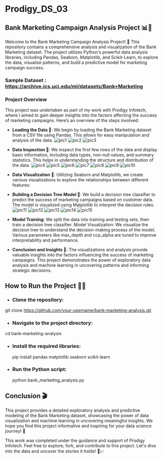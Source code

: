 # Prodigy_DS_03
## Bank Marketing Campaign Analysis Project 📊💼
Welcome to the Bank Marketing Campaign Analysis Project! 🎉 This repository contains a comprehensive analysis and visualization of the Bank Marketing dataset. The project utilizes Python's powerful data analysis libraries, including Pandas, Seaborn, Matplotlib, and Scikit-Learn, to explore the data, visualize patterns, and build a predictive model for marketing campaign success.

### Sample Dataset : https://archive.ics.uci.edu/ml/datasets/Bank+Marketing

### Project Overview
This project was undertaken as part of my work with Prodigy Infotech, where I aimed to gain deeper insights into the factors affecting the success of marketing campaigns. Here’s an overview of the steps involved:

- **Loading the Data 📂**:
We begin by loading the Bank Marketing dataset from a CSV file using Pandas. This allows for easy manipulation and analysis of the data.
![pic1](https://github.com/developer2905/Prodigy_DS_03/assets/168186520/4fb75ee8-e095-48ea-ab20-802beec645fb)
![pic2](https://github.com/developer2905/Prodigy_DS_03/assets/168186520/73bdcf61-40bf-4af5-9abd-22654d203ae8)
![pic3](https://github.com/developer2905/Prodigy_DS_03/assets/168186520/0c2fcd5f-995c-4f66-b8c2-6ae1551adf70)


- **Data Inspection 🧐**:
We inspect the first few rows of the data and display basic information, including data types, non-null values, and summary statistics. This helps in understanding the structure and distribution of the data.
![pic4](https://github.com/developer2905/Prodigy_DS_03/assets/168186520/f200ad9b-3301-4687-a8cb-04f5e67f3d08)
![pic5](https://github.com/developer2905/Prodigy_DS_03/assets/168186520/a1fa8f8e-efad-4a0e-9235-e618b53fc236)
![pic6](https://github.com/developer2905/Prodigy_DS_03/assets/168186520/43235132-dd5b-4019-afad-52819e0bb7ba)
![pic7](https://github.com/developer2905/Prodigy_DS_03/assets/168186520/e7ba995c-6fcc-431d-b65a-06520743c0e9)
![pic8](https://github.com/developer2905/Prodigy_DS_03/assets/168186520/3943f686-ef2e-4850-93c4-9a918da7fa69)
![pic9](https://github.com/developer2905/Prodigy_DS_03/assets/168186520/7dbc9427-e4a2-4374-992b-d61a62d195f7)
![pic10](https://github.com/developer2905/Prodigy_DS_03/assets/168186520/b8a24a92-e6f9-41a3-9e67-1b6b2e2f1cd0)


- **Data Visualization 🌈**:
Utilizing Seaborn and Matplotlib, we create various visualizations to explore the relationships between different features:

- **Building a Decision Tree Model 🌳**:
We build a decision tree classifier to predict the success of marketing campaigns based on customer data. The model is visualized using Matplotlib to interpret the decision rules.
![pic11](https://github.com/developer2905/Prodigy_DS_03/assets/168186520/e7ebd1c6-f6fe-4f64-bcb3-67a6845bc0b7)
![pic12](https://github.com/developer2905/Prodigy_DS_03/assets/168186520/9c746c3c-4139-4364-bc71-69406a3a74c2)
![pic13](https://github.com/developer2905/Prodigy_DS_03/assets/168186520/2872be39-f594-4d06-b784-6006c3f620b8)
![pic14](https://github.com/developer2905/Prodigy_DS_03/assets/168186520/8999bfed-24aa-4f91-b7d4-ad059c33713a)
![pic15](https://github.com/developer2905/Prodigy_DS_03/assets/168186520/8b55ee97-3f98-417c-897e-6c1aed2501c5)

- **Model Training**: We split the data into training and testing sets, then train a decision tree classifier.
Model Visualization: We visualize the decision tree to understand the decision-making process of the model. Various parameters like max_depth and ccp_alpha are tuned to improve interpretability and performance.
- **Conclusion and Insights 🧠**:
The visualizations and analysis provide valuable insights into the factors influencing the success of marketing campaigns. This project demonstrates the power of exploratory data analysis and machine learning in uncovering patterns and informing strategic decisions.

## **How to Run the Project 🏃‍♂️**
- ### **Clone the repository**:
git clone https://github.com/your-username/bank-marketing-analysis.git
- ### **Navigate to the project directory**:
cd bank-marketing-analysis
- ### **Install the required libraries**:
  pip install pandas matplotlib seaborn scikit-learn
- ### **Run the Python script**:
  python bank_marketing_analysis.py
## Conclusion 🎬
This project provides a detailed exploratory analysis and predictive modeling of the Bank Marketing dataset, showcasing the power of data visualization and machine learning in uncovering meaningful insights. We hope you find this project informative and inspiring for your data science journey! 🚀

This work was completed under the guidance and support of Prodigy Infotech. Feel free to explore, fork, and contribute to this project. Let's dive into the data and uncover the stories it holds! 🌊📈

